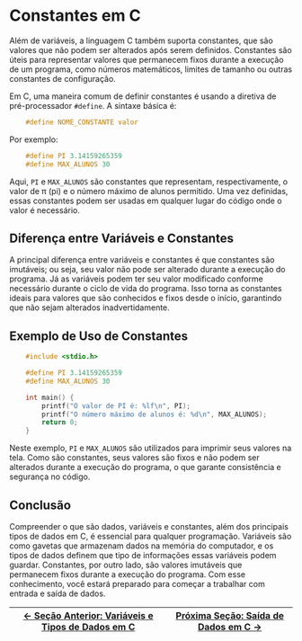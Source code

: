 # Constantes em C

Além de variáveis, a linguagem C também suporta constantes, que são valores que não podem ser alterados após serem definidos. Constantes são úteis para representar valores que permanecem fixos durante a execução de um programa, como números matemáticos, limites de tamanho ou outras constantes de configuração.

Em C, uma maneira comum de definir constantes é usando a diretiva de pré-processador `#define`. A sintaxe básica é:
```c
    #define NOME_CONSTANTE valor
```

Por exemplo:
```c
    #define PI 3.14159265359
    #define MAX_ALUNOS 30
```

Aqui, `PI` e `MAX_ALUNOS` são constantes que representam, respectivamente, o valor de π (pi) e o número máximo de alunos permitido. Uma vez definidas, essas constantes podem ser usadas em qualquer lugar do código onde o valor é necessário.

## Diferença entre Variáveis e Constantes

A principal diferença entre variáveis e constantes é que constantes são imutáveis; ou seja, seu valor não pode ser alterado durante a execução do programa. Já as variáveis podem ter seu valor modificado conforme necessário durante o ciclo de vida do programa. Isso torna as constantes ideais para valores que são conhecidos e fixos desde o início, garantindo que não sejam alterados inadvertidamente.

## Exemplo de Uso de Constantes

```c
    #include <stdio.h>

    #define PI 3.14159265359
    #define MAX_ALUNOS 30

    int main() {
        printf("O valor de PI é: %lf\n", PI);
        printf("O número máximo de alunos é: %d\n", MAX_ALUNOS);
        return 0;
    }
```

Neste exemplo, `PI` e `MAX_ALUNOS` são utilizados para imprimir seus valores na tela. Como são constantes, seus valores são fixos e não podem ser alterados durante a execução do programa, o que garante consistência e segurança no código.

## Conclusão

Compreender o que são dados, variáveis e constantes, além dos principais tipos de dados em C, é essencial para qualquer programação. Variáveis são como gavetas que armazenam dados na memória do computador, e os tipos de dados definem que tipo de informações essas variáveis podem guardar. Constantes, por outro lado, são valores imutáveis que permanecem fixos durante a execução do programa. Com esse conhecimento, você estará preparado para começar a trabalhar com entrada e saída de dados.

| [← Seção Anterior: Variáveis e Tipos de Dados em C]() | [Próxima Seção: Saída de Dados em C →]() |
|---------------------------|------------------------------------------------------|
